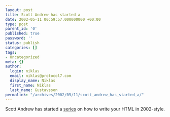 ```yaml
---
layout: post
title: Scott Andrew has started a
date: 2002-05-11 00:59:57.000000000 +00:00
type: post
parent_id: '0'
published: true
password: ''
status: publish
categories: []
tags:
- Uncategorized
meta: {}
author:
  login: niklas
  email: niklas@protocol7.com
  display_name: Niklas
  first_name: Niklas
  last_name: Gustavsson
permalink: "/archives/2002/05/11/scott_andrew_has_started_a/"
---
```

Scott Andrew has started a [series](http://www.scottandrew.com) on how to write your HTML in 2002-style.

